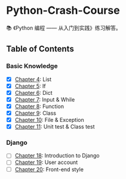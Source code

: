 # Python-Crash-Course

:books: 《Python 编程 —— 从入门到实践》练习解答。

## Table of Contents

### Basic Knowledge

- [x] [Chapter 4](C4/): List
- [x] [Chapter 5](C5/): If
- [x] [Chapter 6](C6/): Dict
- [x] [Chapter 7](C7/): Input & While
- [x] [Chapter 8](C8/): Function
- [x] [Chapter 9](C9/): Class
- [x] [Chapter 10](C10/): File & Exception
- [x] [Chapter 11](C11/): Unit test & Class test

### Django

- [ ] [Chapter 18](C18/): Introduction to Django
- [ ] [Chapter 19](C19/): User account
- [ ] [Chapter 20](C20/): Front-end style